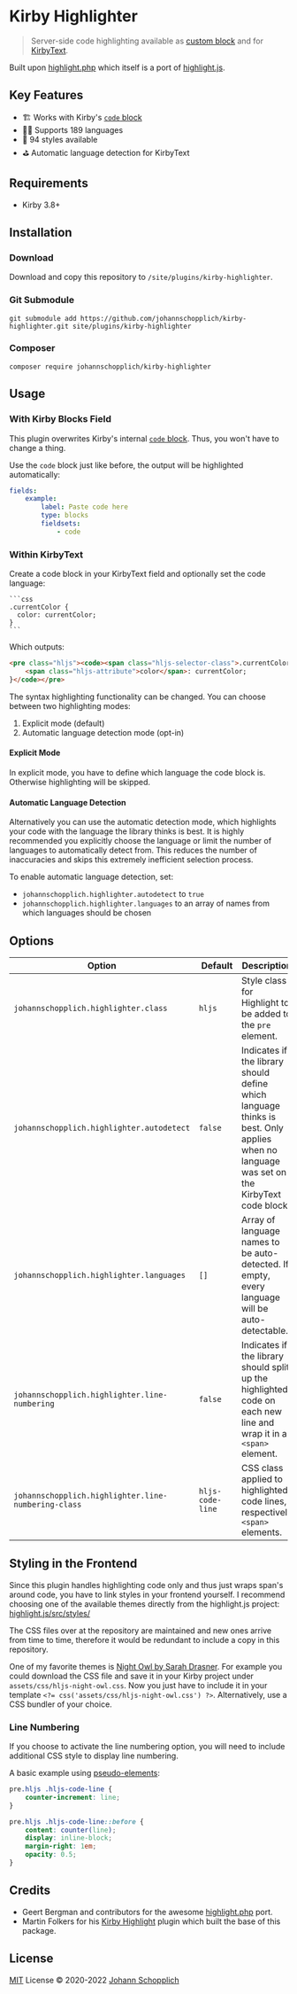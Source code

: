 # Kirby Highlighter

> Server-side code highlighting available as [custom block](https://getkirby.com/docs/reference/panel/fields/blocks) and for [KirbyText](https://getkirby.com/docs/guide/content/text-formatting#kirbytext).

Built upon [highlight.php](http://www.highlightjs.org) which itself is a port of [highlight.js](http://www.highlightjs.org).

## Key Features

- 🏗 Works with Kirby's [`code` block](https://getkirby.com/docs/reference/panel/blocks/code)
- 🏳️‍🌈 Supports 189 languages
- 💫 94 styles available
- ⛳️ Automatic language detection for KirbyText

## Requirements

- Kirby 3.8+

## Installation

### Download

Download and copy this repository to `/site/plugins/kirby-highlighter`.

### Git Submodule

```
git submodule add https://github.com/johannschopplich/kirby-highlighter.git site/plugins/kirby-highlighter
```

### Composer

```
composer require johannschopplich/kirby-highlighter
```

## Usage

### With Kirby Blocks Field

This plugin overwrites Kirby's internal [`code` block](https://getkirby.com/docs/reference/panel/blocks/code). Thus, you won't have to change a thing.

Use the `code` block just like before, the output will be highlighted automatically:

```yaml
fields:
    example:
        label: Paste code here
        type: blocks
        fieldsets:
            - code
```

### Within KirbyText

Create a code block in your KirbyText field and optionally set the code language:

<pre lang="no-highlight"><code>```css
.currentColor {
  color: currentColor;
}
```
</code></pre>

Which outputs:

```html
<pre class="hljs"><code><span class="hljs-selector-class">.currentColor</span> {
    <span class="hljs-attribute">color</span>: currentColor;
}</code></pre>
```

The syntax highlighting functionality can be changed. You can choose between two highlighting modes:

1. Explicit mode (default)
2. Automatic language detection mode (opt-in)

#### Explicit Mode

In explicit mode, you have to define which language the code block is. Otherwise highlighting will be skipped.

#### Automatic Language Detection

Alternatively you can use the automatic detection mode, which highlights your code with the language the library thinks is best. It is highly recommended you explicitly choose the language or limit the number of languages to automatically detect from. This reduces the number of inaccuracies and skips this extremely inefficient selection process.

To enable automatic language detection, set:

-   `johannschopplich.highlighter.autodetect` to `true`
-   `johannschopplich.highlighter.languages` to an array of names from which languages should be chosen

## Options

| Option                                              |  Default         | Description                                                                                                                              |
| --------------------------------------------------- | ---------------- | ---------------------------------------------------------------------------------------------------------------------------------------- |
| `johannschopplich.highlighter.class`                | `hljs`           | Style class for Highlight to be added to the `pre` element.                                                                              |
| `johannschopplich.highlighter.autodetect`           | `false`          | Indicates if the library should define which language thinks is best. Only applies when no language was set on the KirbyText code block. |
| `johannschopplich.highlighter.languages`            | `[]`             | Array of language names to be auto-detected. If empty, every language will be auto-detectable.                                           |
| `johannschopplich.highlighter.line-numbering`       | `false`          | Indicates if the library should split up the highlighted code on each new line and wrap it in a `<span>` element.                        |
| `johannschopplich.highlighter.line-numbering-class` | `hljs-code-line` | CSS class applied to highlighted code lines, respectively `<span>` elements.                                                             |

## Styling in the Frontend

Since this plugin handles highlighting code only and thus just wraps span's around code, you have to link styles in your frontend yourself. I recommend choosing one of the available themes directly from the highlight.js project: [highlight.js/src/styles/](https://github.com/highlightjs/highlight.js/tree/master/src/styles)

The CSS files over at the repository are maintained and new ones arrive from time to time, therefore it would be redundant to include a copy in this repository.

One of my favorite themes is [Night Owl by Sarah Drasner](https://github.com/highlightjs/highlight.js/blob/master/src/styles/night-owl.css).
For example you could download the CSS file and save it in your Kirby project under `assets/css/hljs-night-owl.css`. Now you just have to include it in your template `<?= css('assets/css/hljs-night-owl.css') ?>`. Alternatively, use a CSS bundler of your choice.

### Line Numbering

If you choose to activate the line numbering option, you will need to include additional CSS style to display line numbering.

A basic example using [pseudo-elements](https://developer.mozilla.org/en-US/docs/Web/CSS/Pseudo-elements):

```css
pre.hljs .hljs-code-line {
    counter-increment: line;
}

pre.hljs .hljs-code-line::before {
    content: counter(line);
    display: inline-block;
    margin-right: 1em;
    opacity: 0.5;
}
```

## Credits

- Geert Bergman and contributors for the awesome [highlight.php](https://github.com/scrivo/highlight.php) port.
- Martin Folkers for his [Kirby Highlight](https://github.com/S1SYPHOS/kirby3-highlight) plugin which built the base of this package.

## License

[MIT](./LICENSE) License © 2020-2022 [Johann Schopplich](https://github.com/johannschopplich)
